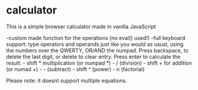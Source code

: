 # calculator

This is a simple browser calculator made in vanilla JavaScript

-custom made function for the operations (no eval() used!)
-full keyboard support: type operators and operands just like
you would as usual, using the numbers over the QWERTY, OR/AND the numpad. Press backspace, to delete the last digit, or delete to clear entry. Press enter to calculate the result:
    - shift * multiplication (or numpad *)
    - / (division)
    - shift + for addition (or numad +)
    - - (subtract)
    - shift ^ (power) 
    - n (factorial)

Please note: it doesnt support multiple equations.